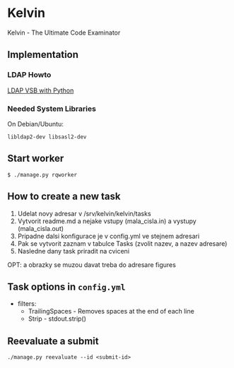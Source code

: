 # Kelvin

Kelvin - The Ultimate Code Examinator

## Implementation

### LDAP Howto

[LDAP VSB with Python](https://gist.github.com/geordi/2a0ba8609442618972cd17ed20e3242f)

### Needed System Libraries

On Debian/Ubuntu:

```
libldap2-dev libsasl2-dev
```

## Start worker
```
$ ./manage.py rqworker
```

## How to create a new task

1. Udelat novy adresar v /srv/kelvin/kelvin/tasks
2. Vytvorit readme.md a nejake vstupy (mala_cisla.in) a vystupy (mala_cisla.out)
3. Pripadne dalsi konfigurace je v config.yml ve stejnem adresari
4. Pak se vytvorit zaznam v tabulce Tasks (zvolit nazev, a nazev adresare)
5. Nasledne dany task priradit na cviceni

OPT: a obrazky se muzou davat treba do adresare figures

## Task options in `config.yml`

- filters:
  - TrailingSpaces - Removes spaces at the end of each line
  - Strip - stdout.strip()

## Reevaluate a submit

```
./manage.py reevaluate --id <submit-id>
```
